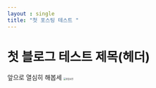 ```yaml
---
layout : single
title: "첫 포스팅 테스트 "
---
```


# 첫 블로그 테스트 제목(헤더)

앞으로 열심히 해봅세 <img src="C:\Users\DoHyun\Documents\GitHub\JustDoJeon.github.io\images\2021-12-12-introduce\취업사진.jpg" alt="취업사진" style="zoom:33%;" />
